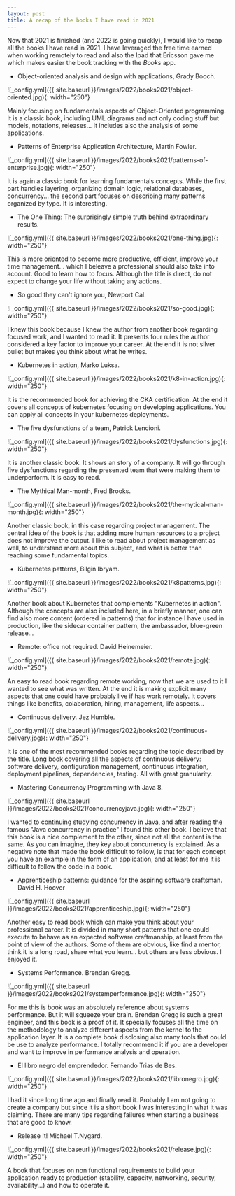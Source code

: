 ```yaml
---
layout: post
title: A recap of the books I have read in 2021
---
```

Now that 2021 is finished (and 2022 is going quickly), I would like to recap all the books I have read in 2021. I have leveraged the free time earned when working remotely to read and also the Ipad that Ericsson gave me which makes easier the book tracking with the *Books* app.

- Object-oriented analysis and design with applications, Grady Booch.

![_config.yml]({{ site.baseurl }}/images/2022/books2021/object-oriented.jpg){: width="250"}

Mainly focusing on fundamentals aspects of Object-Oriented programming. It is a classic book, including UML diagrams and not only coding stuff but models, notations, releases... It includes also the analysis of some applications.

- Patterns of Enterprise Application Architecture, Martin Fowler.

![_config.yml]({{ site.baseurl }}/images/2022/books2021/patterns-of-enterprise.jpg){: width="250"}

It is again a classic book for learning fundamentals concepts. While the first part handles layering, organizing domain logic, relational databases, concurrency... the second part focuses on describing many patterns organized by type. It is interesting.

- The One Thing: The surprisingly simple truth behind extraordinary results.

![_config.yml]({{ site.baseurl }}/images/2022/books2021/one-thing.jpg){: width="250"}

This is more oriented to become more productive, efficient, improve your time management... which I beleave a professional should also take into account. Good to learn how to focus. Although the title is direct, do not expect to change your life without taking any actions.

- So good they can't ignore you, Newport Cal.

![_config.yml]({{ site.baseurl }}/images/2022/books2021/so-good.jpg){: width="250"}

I knew this book because I knew the author from another book regarding focused work, and I wanted to read it. It presents four rules the author considered a key factor to improve your career. At the end it is not silver bullet but makes you think about what he writes.

- Kubernetes in action, Marko Luksa.

![_config.yml]({{ site.baseurl }}/images/2022/books2021/k8-in-action.jpg){: width="250"}

It is the recommended book for achieving the CKA certification. At the end it covers all concepts of kubernetes focusing on developing applications. You can apply all concepts in your kubernetes deployments.

- The five dysfunctions of a team, Patrick Lencioni.

![_config.yml]({{ site.baseurl }}/images/2022/books2021/dysfunctions.jpg){: width="250"}

It is another classic book. It shows an story of a company. It will go through five dysfunctions regarding the presented team that were making them to underperform. It is easy to read.

- The Mythical Man-month, Fred Brooks.

![_config.yml]({{ site.baseurl }}/images/2022/books2021/the-mytical-man-month.jpg){: width="250"}

Another classic book, in this case regarding project management. The central idea of the book is that adding more human resources to a project does not improve the output. I like to read about project management as well, to understand more about this subject, and what is better than reaching some fundamental topics.

- Kubernetes patterns, Bilgin Ibryam.

![_config.yml]({{ site.baseurl }}/images/2022/books2021/k8patterns.jpg){: width="250"}

Another book about Kubernetes that complements "Kubernetes in action". Although the concepts are also included here, in a briefly manner, one can find also more content (ordered in patterns) that for instance I have used in production, like the sidecar container pattern, the ambassador, blue-green release...

- Remote: office not required. David Heinemeier.

![_config.yml]({{ site.baseurl }}/images/2022/books2021/remote.jpg){: width="250"}

An easy to read book regarding remote working, now that we are used to it I wanted to see what was written. At the end it is making explicit many aspects that one could have probably live if has work remotely. It covers things like benefits, colaboration, hiring, management, life aspects...

- Continuous delivery. Jez Humble.

![_config.yml]({{ site.baseurl }}/images/2022/books2021/continuous-delivery.jpg){: width="250"}

It is one of the most recommended books regarding the topic described by the title. Long book covering all the aspects of continuous delivery: software delivery, configuration management, continuous integration, deployment pipelines, dependencies, testing. All with great granularity.

- Mastering Concurrency Programming with Java 8.

![_config.yml]({{ site.baseurl }}/images/2022/books2021/concurrencyjava.jpg){: width="250"}

I wanted to continuing studying concurrency in Java, and after reading the famous "Java concurrency in practice" I found this other book. I believe that this book is a nice complement to the other, since not all the content is the same. As you can imagine, they key about concurrency is explained. As a negative note that made the book difficult to follow, is that for each concept you have an example in the form of an application, and at least for me it is difficult to follow the code in a book.

- Apprenticeship patterns: guidance for the aspiring software craftsman. David H. Hoover

![_config.yml]({{ site.baseurl }}/images/2022/books2021/apprenticeship.jpg){: width="250"}

Another easy to read book which can make you think about your professional career. It is divided in many short patterns that one could execute to behave as an expected software craftmanship, at least from the point of view of the authors. Some of them are obvious, like find a mentor, think it is a long road, share what you learn... but others are less obvious. I enjoyed it.

- Systems Performance. Brendan Gregg.

![_config.yml]({{ site.baseurl }}/images/2022/books2021/systemperformance.jpg){: width="250"}

For me this is book was an absolutely reference about systems performance. But it will squeeze your brain. Brendan Gregg is such a great engineer, and this book is a proof of it. It specially focuses all the time on the methodology to analyze different aspects from the kernel to the application layer. It is a complete book disclosing also many tools that could be use to analyze performance. I totally recommend it if you are a developer and want to improve in performance analysis and operation.

- El libro negro del emprendedor. Fernando Trias de Bes.

![_config.yml]({{ site.baseurl }}/images/2022/books2021/libronegro.jpg){: width="250"}

 I had it since long time ago and finally read it. Probably I am not going to create a company but since it is a short book I was interesting in what it was claiming. There are many tips regarding failures when starting a business that are good to know.

- Release It! Michael T.Nygard.

![_config.yml]({{ site.baseurl }}/images/2022/books2021/release.jpg){: width="250"}

A book that focuses on non functional requirements to build your application ready to production (stability, capacity, networking, security, availability...) and how to operate it.
